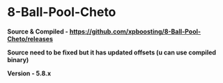 # 8-Ball-Pool-Cheto

**Source & Compiled - https://github.com/xpboosting/8-Ball-Pool-Cheto/releases**

**Source need to be fixed but it has updated offsets (u can use compiled binary)**

**Version - 5.8.x**
